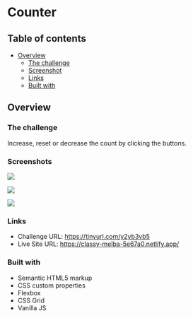 # Counter


## Table of contents

- [Overview](#overview)
  - [The challenge](#the-challenge)
  - [Screenshot](#screenshot)
  - [Links](#links)
  - [Built with](#built-with)


## Overview

### The challenge

 Increase, reset or decrease the count by clicking the buttons.

### Screenshots

![](./images/screen1.png)


![](./images/screen2.png)



![](./images/screen3.png)


### Links

- Challenge URL: https://tinyurl.com/y2yb3vb5
- Live Site URL: https://classy-melba-5e67a0.netlify.app/

### Built with

- Semantic HTML5 markup
- CSS custom properties
- Flexbox
- CSS Grid
- Vanilla JS




